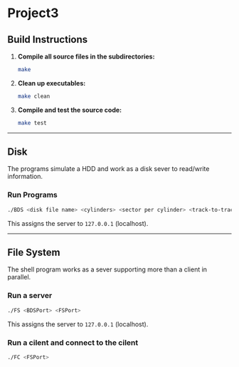 # Project3

## Build Instructions

1. **Compile all source files in the subdirectories:**
   ```bash
   make
   ```
2. **Clean up executables:**
   ```bash
   make clean
   ```
3. **Compile and test the source code:**
   ```bash
   make test
   ```
---

## Disk

The programs simulate a HDD and work as a disk sever to read/write information.

### Run Programs

```bash
./BDS <disk file name> <cylinders> <sector per cylinder> <track-to-track delay> <port>
```
This assigns the server to `127.0.0.1` (localhost).

---

## File System

The shell program works as a sever supporting more than a client in parallel.

### Run a server

```bash
./FS <BDSPort> <FSPort>
```
This assigns the server to `127.0.0.1` (localhost).

### Run a cilent and connect to the cilent

```bash
./FC <FSPort>
```
